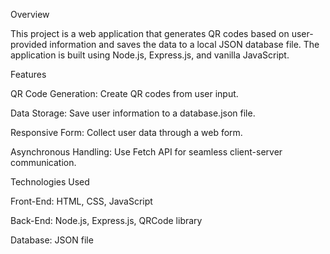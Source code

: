 Overview

This project is a web application that generates QR codes based on user-provided information and saves the data to a local JSON database file. The application is built using Node.js, Express.js, and vanilla JavaScript.

Features

QR Code Generation: Create QR codes from user input.

Data Storage: Save user information to a database.json file.

Responsive Form: Collect user data through a web form.

Asynchronous Handling: Use Fetch API for seamless client-server communication.


Technologies Used

Front-End: HTML, CSS, JavaScript

Back-End: Node.js, Express.js, QRCode library

Database: JSON file
